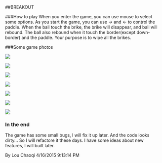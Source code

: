 ##BREAKOUT

###How to play
When you enter the game, you can use mouse to select some options.
As you start the game, you can use → and ← to control the paddle.
When the ball touch the brike, the brike will disappear, and ball will rebound. The ball also rebound when it touch the border(except down-border) and the paddle.
Your purpose is to wipe all the brikes.

###Some game photos

![](http://i.imgur.com/2Ga7Zza.jpg)


![](http://i.imgur.com/yUEPkDP.jpg)


![](http://i.imgur.com/5lfH89o.jpg)


![](http://i.imgur.com/1GxFccW.jpg)


![](http://i.imgur.com/2Pq2jKF.jpg)


![](http://i.imgur.com/4UXuU0Y.jpg)


![](http://i.imgur.com/vozXCcK.jpg)


### In the end

The game has some small bugs, I will fix it up later.
And the code looks dirty... So I will refactore it these days.
I have some ideas about new features, I will built later.


By Lou Chaoqi
4/16/2015 9:13:14 PM 


